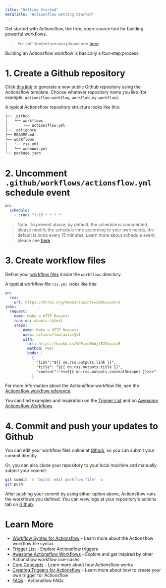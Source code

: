 ```yaml
---
title: "Getting Started"
metaTitle: "Actionsflow Getting Started"
---
```


Get started with Actionsflow, the free, open-source tool for building powerful workflows.

> For self-hosted version please see [here](/docs/self-hosted.md)

Building an Actionsflow workflow is basically a four-step process:

# 1. Create a Github repository

Click [this link](https://github.com/actionsflow/actionsflow-workflow-default/generate) to generate a new public Github repository using the Actionsflow template. Choose whatever repository name you like (for example: `actionsflow-workflow`, `workflow`, `my-workflow`).

A typical Actionsflow repository structure looks like this:

```sh
├── .github
│   └── workflows
│       └── actionsflow.yml
├── .gitignore
├── README.md
└── workflows
│   └── rss.yml
│   └── webhook.yml
└── package.json
```

# 2. **Uncomment `.github/workflows/actionsflow.yml` schedule event**

```yml
on:
  schedule:
    - cron: "*/15 * * * *"
```

> Note: To prevent abuse, by default, the schedule is commented, please modify the schedule time according to your own needs, the default is once every 15 minutes. Learn more about schedule event, please see [here](https://docs.github.com/en/actions/reference/events-that-trigger-workflows#schedule)

# 3. Create workflow files

Define your [workflow files](https://actionsflow.github.io/docs/workflow/) inside the `workflows` directory.

A typical workflow file `rss.yml` looks like this:

```yaml
on:
  rss:
    url: https://hnrss.org/newest?points=300&count=3
jobs:
  request:
    name: Make a HTTP Request
    runs-on: ubuntu-latest
    steps:
      - name: Make a HTTP Request
        uses: actionsflow/axios@v1
        with:
          url: https://hookb.in/VGPzxoWbdjtE22bwznzE
          method: POST
          body: |
            {
              "link":"${{ on.rss.outputs.link }}", 
              "title": "${{ on.rss.outputs.title }}",
              "content":"<<<${{ on.rss.outputs.contentSnippet }}>>>"
            }
```

For more information about the Actionsflow workflow file, see the
[Actionsflow workflow reference](./workflow.md).

You can find examples and inspiration on the [Trigger List](/docs/triggers.md) and on [Awesome Actionsflow Workflows](https://github.com/actionsflow/awesome-actionsflow).

# 4. Commit and push your updates to Github

You can edit your workflow files online at [Github](https://github.com), so you can submit your commit directly.

Or, you can also clone your repository to your local machine and manually submit your commit:

```bash
git commit -m "build: edit workflow file" -a
git push
```

After pushing your commit by using either option above, Actionsflow runs the workflows you defined. You can view logs at your repository's actions tab on [Github](https://github.com).

# Learn More

- [Workflow Syntax for Actionsflow](./workflow.md) - Learn more about the Actionsflow workflow file syntax
- [Trigger List](./triggers.md) - Explore Actionsflow triggers
- [Awesome Actionsflow Workflows](https://github.com/actionsflow/awesome-actionsflow) - Explore and get inspired by other Actionsflow workflow use-cases
- [Core Concepts](./concepts.md) - Learn more about how Actionsflow works
- [Creating Triggers for Actionsflow](./creating-triggers.md) - Learn more about how to create your own trigger for Actionsflow
- [FAQs](./faqs.md) - Actionsflow FAQs
